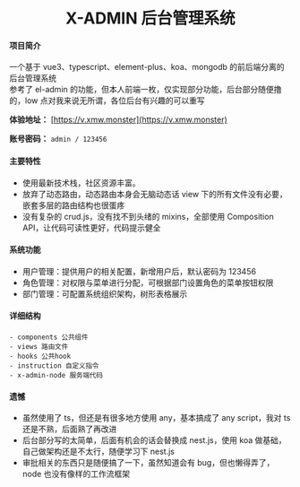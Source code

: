 <h1 style="text-align: center">X-ADMIN 后台管理系统</h1>
<div style="text-align: center">

</div>

#### 项目简介

一个基于 vue3、typescript、element-plus、koa、mongodb 的前后端分离的后台管理系统  
参考了 el-admin 的功能，但本人前端一枚，仅实现部分功能，后台部分随便撸的，low 点对我来说无所谓，各位后台有兴趣的可以重写

**体验地址：** [https://v.xmw.monster](https://v.xmw.monster)

**账号密码：** `admin / 123456`

#### 主要特性

- 使用最新技术栈，社区资源丰富。
- 放弃了动态路由，动态路由本身会无脑动态话 view 下的所有文件没有必要，嵌套多层的路由结构也很蛋疼
- 没有复杂的 crud.js，没有找不到头绪的 mixins，全部使用 Composition API，让代码可读性更好，代码提示健全

#### 系统功能

- 用户管理：提供用户的相关配置，新增用户后，默认密码为 123456
- 角色管理：对权限与菜单进行分配，可根据部门设置角色的菜单按钮权限
- 部门管理：可配置系统组织架构，树形表格展示

#### 详细结构

```
- components 公共组件
- views 路由文件
- hooks 公共hook
- instruction 自定义指令
- x-admin-node 服务端代码
```

#### 遗憾

- 虽然使用了 ts，但还是有很多地方使用 any，基本搞成了 any script，我对 ts 还是不熟，后面熟了再改进
- 后台部分写的太简单，后面有机会的话会替换成 nest.js，使用 koa 做基础，自己做架构还是不太行，随便学习下 nest.js
- 审批相关的东西只是随便搞了一下，虽然知道会有 bug，但也懒得弄了，node 也没有像样的工作流框架
